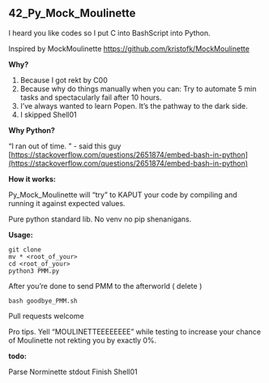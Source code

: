 
## **42_Py_Mock_Moulinette**

I heard you like codes so I put C into BashScript into Python.

Inspired by MockMoulinette https://github.com/kristofk/MockMoulinette

**Why?**

 1. Because I got rekt by C00
 2. Because why do things manually when you can: Try to automate 5 min tasks and spectacularly fail after 10 hours.
 3. I’ve always wanted to learn Popen. It’s the pathway to the dark side.
 4. I skipped Shell01

**Why Python?**

“I ran out of time. ” - said this guy
[https://stackoverflow.com/questions/2651874/embed-bash-in-python](https://stackoverflow.com/questions/2651874/embed-bash-in-python)

**How it works:**

Py_Mock_Moulinette will “try” to KAPUT your code by compiling and running it against expected values.

Pure python standard lib.  No venv no pip shenanigans.

**Usage:**

    git clone 
    mv * <root_of_your>
    cd <root_of_your>
    python3 PMM.py

  
After you’re done to send PMM to the afterworld ( delete )

    bash goodbye_PMM.sh

Pull requests welcome

Pro tips. Yell “MOULINETTEEEEEEEE” while testing to increase your chance of Moulinette not rekting you by exactly 0%.

**todo:**

Parse Norminette stdout
Finish Shell01
